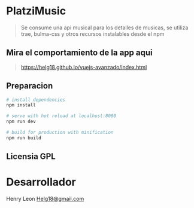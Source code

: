 # PlatziMusic

> Se consume una api musical para los detalles de musicas, se utiliza trae, bulma-css y otros recursos instalables desde el npm

## Mira el comportamiento de la app aqui

> https://helg18.github.io/vuejs-avanzado/index.html

## Preparacion

``` bash
# install dependencies
npm install

# serve with hot reload at localhost:8080
npm run dev

# build for production with minification
npm run build
```


## Licensia GPL

# Desarrollador
Henry Leon
Helg18@gmail.com